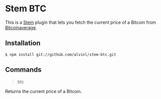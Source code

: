 Stem BTC
===

This is a [Stem](https://github.com/alvinl/stem) plugin that lets you fetch the current price of a Bitcoin from [Bitcoinaverage](https://bitcoinaverage.com/).

## Installation
`$ npm install git://github.com/alvinl/stem-btc.git`

## Commands
> btc

Returns the current price of a Bitcoin.
